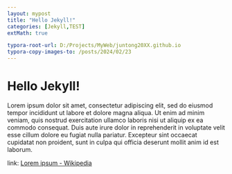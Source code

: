```yaml
---
layout: mypost
title: "Hello Jekyll!"
categories: [Jekyll,TEST]
extMath: true

typora-root-url: D:/Projects/MyWeb/juntong20XX.github.io
typora-copy-images-to: /posts/2024/02/23
---
```


# Hello Jekyll!

Lorem ipsum dolor sit amet, consectetur adipiscing elit, sed do eiusmod tempor incididunt ut labore et dolore magna aliqua. Ut enim ad minim veniam, quis nostrud exercitation ullamco laboris nisi ut aliquip ex ea commodo consequat. Duis aute irure dolor in reprehenderit in voluptate velit esse cillum dolore eu fugiat nulla pariatur. Excepteur sint occaecat cupidatat non proident, sunt in culpa qui officia deserunt mollit anim id est laborum.

link: [Lorem ipsum - Wikipedia](https://en.wikipedia.org/wiki/Lorem_ipsum)
